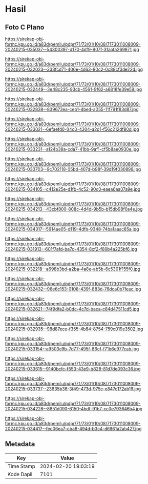 # Hasil

## Foto C Plano

https://sirekap-obj-formc.kpu.go.id/a83d/pemilu/pdpr/71/73/01/10/08/7173011008009-20240215-035037--54300397-d170-4df9-907f-31aafa269971.jpg

https://sirekap-obj-formc.kpu.go.id/a83d/pemilu/pdpr/71/73/01/10/08/7173011008009-20240215-032023--333fcd71-406e-4d63-80c2-0c88cf3de22d.jpg

https://sirekap-obj-formc.kpu.go.id/a83d/pemilu/pdpr/71/73/01/10/08/7173011008009-20240215-032449--3e48c235-93cb-4561-9f62-a6818fe39e59.jpg

https://sirekap-obj-formc.kpu.go.id/a83d/pemilu/pdpr/71/73/01/10/08/7173011008009-20240215-032838--839673ea-ceb1-4bed-a055-11f791f83d87.jpg

https://sirekap-obj-formc.kpu.go.id/a83d/pemilu/pdpr/71/73/01/10/08/7173011008009-20240215-033021--6efaefd0-04c0-4304-a2d1-f56c212df80d.jpg

https://sirekap-obj-formc.kpu.go.id/a83d/pemilu/pdpr/71/73/01/10/08/7173011008009-20240215-033231--a124b39a-cda7-41bb-9af1-cf5b8ae0930e.jpg

https://sirekap-obj-formc.kpu.go.id/a83d/pemilu/pdpr/71/73/01/10/08/7173011008009-20240215-033703--9c702118-05bd-407d-b98f-39d19f030896.jpg

https://sirekap-obj-formc.kpu.go.id/a83d/pemilu/pdpr/71/73/01/10/08/7173011008009-20240215-034105--c412e25e-d1fb-4c52-90c0-eaea6aa07a9e.jpg

https://sirekap-obj-formc.kpu.go.id/a83d/pemilu/pdpr/71/73/01/10/08/7173011008009-20240215-034213--43cbf800-808c-4d4d-9b5b-b15db98f0a4e.jpg

https://sirekap-obj-formc.kpu.go.id/a83d/pemilu/pdpr/71/73/01/10/08/7173011008009-20240215-034317--5614ae05-d119-4dfb-9348-74ba1aaac85a.jpg

https://sirekap-obj-formc.kpu.go.id/a83d/pemilu/pdpr/71/73/01/10/08/7173011008009-20240215-031913--601f7afd-ba7d-4354-8cf2-f80b4a225bf6.jpg

https://sirekap-obj-formc.kpu.go.id/a83d/pemilu/pdpr/71/73/01/10/08/7173011008009-20240215-032218--a698b3bd-a2ba-4a8e-ab5b-6c5301f155f0.jpg

https://sirekap-obj-formc.kpu.go.id/a83d/pemilu/pdpr/71/73/01/10/08/7173011008009-20240215-032432--96e6c153-0108-439f-883d-76dca0b7feac.jpg

https://sirekap-obj-formc.kpu.go.id/a83d/pemilu/pdpr/71/73/01/10/08/7173011008009-20240215-032621--74f9dfa2-b0dc-4c7d-baca-c84d47511cd5.jpg

https://sirekap-obj-formc.kpu.go.id/a83d/pemilu/pdpr/71/73/01/10/08/7173011008009-20240215-032935--98d87ece-f355-4b84-8754-759c019e3502.jpg

https://sirekap-obj-formc.kpu.go.id/a83d/pemilu/pdpr/71/73/01/10/08/7173011008009-20240215-033154--a9503e9b-7d77-495f-86cf-f71b6e977cab.jpg

https://sirekap-obj-formc.kpu.go.id/a83d/pemilu/pdpr/71/73/01/10/08/7173011008009-20240215-033615--9140bcfc-f553-43e9-b828-81d7de093c36.jpg

https://sirekap-obj-formc.kpu.go.id/a83d/pemilu/pdpr/71/73/01/10/08/7173011008009-20240215-033737--23635b36-3f49-473d-975c-e847c172ab16.jpg

https://sirekap-obj-formc.kpu.go.id/a83d/pemilu/pdpr/71/73/01/10/08/7173011008009-20240215-034226--8851d090-6150-4bdf-91b7-cc0e793646b4.jpg

https://sirekap-obj-formc.kpu.go.id/a83d/pemilu/pdpr/71/73/01/10/08/7173011008009-20240215-034417--fec06ea7-cba8-494d-b3c4-d6861a2ab427.jpg


## Metadata

| Key        | Value               |
| ---------- | ------------------- |
| Time Stamp | 2024-02-20 19:03:19 |
| Kode Dapil | 7101                |



